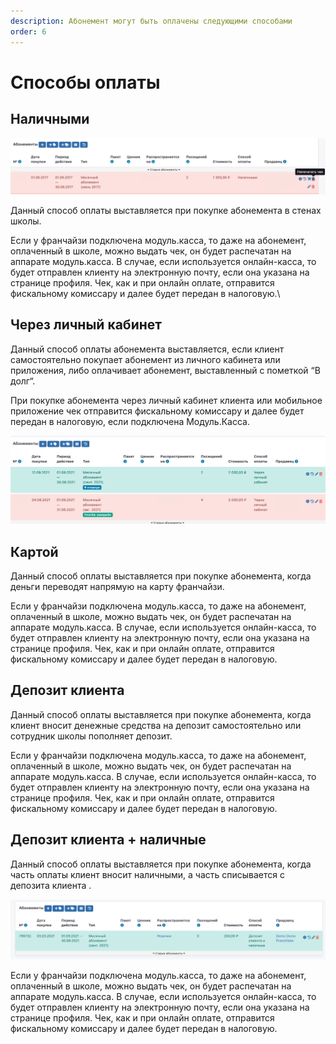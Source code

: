 ```yaml
---
description: Абонемент могут быть оплачены следующими способами
order: 6
---
```


# Способы оплаты

## Наличными

![](<../.gitbook/assets/image (15) (1).png>)

Данный способ оплаты выставляется при покупке абонемента в стенах школы.

Если у франчайзи подключена модуль.касса, то даже на абонемент, оплаченный в школе, можно выдать чек, он будет распечатан на аппарате модуль.касса. В случае, если используется онлайн-касса, то будет отправлен клиенту на электронную почту, если она указана на странице профиля. Чек, как и при онлайн оплате, отправится фискальному комиссару и далее будет передан в налоговую.\


## Через личный кабинет

Данный способ оплаты абонемента выставляется, если клиент самостоятельно покупает абонемент из личного кабинета или приложения, либо оплачивает абонемент, выставленный с пометкой “В долг“.

При покупке абонемента через личный кабинет клиента или мобильное приложение чек отправится фискальному комиссару и далее будет передан в налоговую, если подключена Модуль.Касса.

![](<../.gitbook/assets/image (16) (1).png>)

## Картой

Данный способ оплаты выставляется при покупке абонемента, когда деньги переводят напрямую на карту франчайзи.

Если у франчайзи подключена модуль.касса, то даже на абонемент, оплаченный в школе, можно выдать чек, он будет распечатан на аппарате модуль.касса. В случае, если используется онлайн-касса, то будет отправлен клиенту на электронную почту, если она указана на странице профиля. Чек, как и при онлайн оплате, отправится фискальному комиссару и далее будет передан в налоговую.

## Депозит клиента

Данный способ оплаты выставляется при покупке абонемента, когда клиент вносит денежные средства на депозит самостоятельно или сотрудник школы пополняет депозит.

Если у франчайзи подключена модуль.касса, то даже на абонемент, оплаченный в школе, можно выдать чек, он будет распечатан на аппарате модуль.касса. В случае, если используется онлайн-касса, то будет отправлен клиенту на электронную почту, если она указана на странице профиля. Чек, как и при онлайн оплате, отправится фискальному комиссару и далее будет передан в налоговую.

## Депозит клиента + наличные

Данный способ оплаты выставляется при покупке абонемента, когда часть оплаты клиент вносит наличными, а часть списывается с депозита клиента .

![](<../.gitbook/assets/image (17) (1).png>)

Если у франчайзи подключена модуль.касса, то даже на абонемент, оплаченный в школе, можно выдать чек, он будет распечатан на аппарате модуль.касса. В случае, если используется онлайн-касса, то будет отправлен клиенту на электронную почту, если она указана на странице профиля. Чек, как и при онлайн оплате, отправится фискальному комиссару и далее будет передан в налоговую.